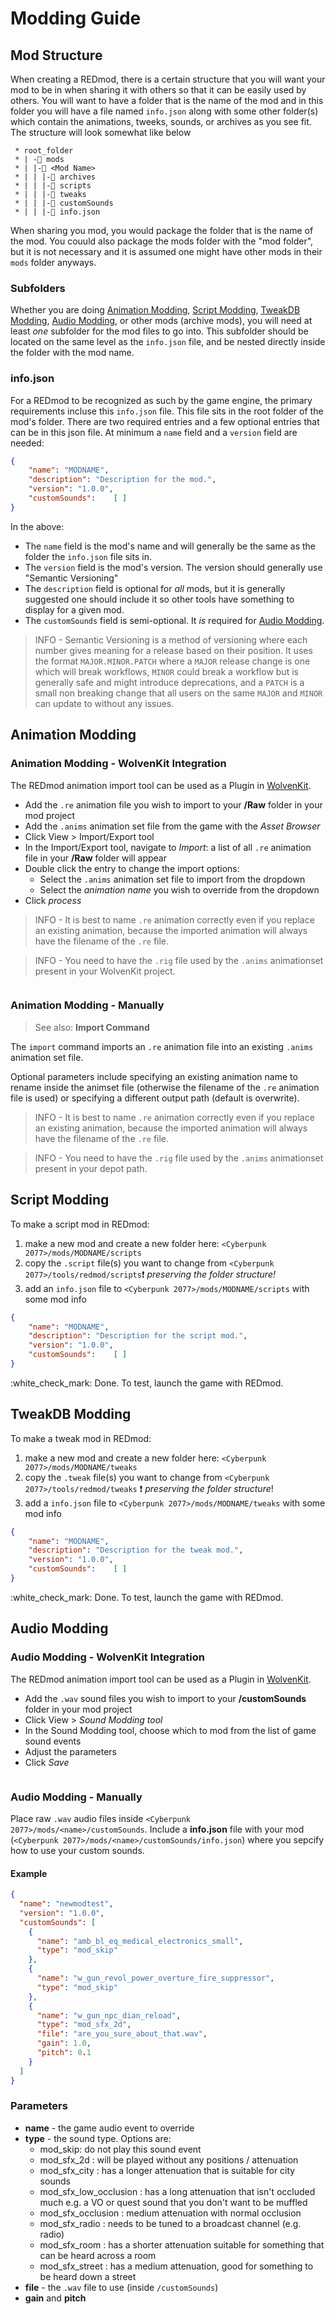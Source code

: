 # Modding Guide

## Mod Structure

When creating a REDmod, there is a certain structure that you will want your mod to be in when sharing it with others so that it can be easily used by others. You will want to have a folder that is the name of the mod and in this folder you will have a file named `info.json` along with some other folder(s) which contain the animations, tweeks, sounds, or archives as you see fit. The structure will look somewhat like below

```
 * root_folder
 * | -📁 mods
 * | |-📁 <Mod Name>
 * | | |-📁 archives
 * | | |-📁 scripts
 * | | |-📁 tweaks
 * | | |-📁 customSounds
 * | | |-📄 info.json
```

When sharing you mod, you would package the folder that is the name of the mod. You couuld also package the mods folder with the "mod folder", but it is not necessary and it is assumed one might have other mods in their `mods` folder anyways.

### Subfolders

Whether you are doing [Animation Modding](quick-guide.md#animation-modding), [Script Modding](quick-guide.md#script-modding), [TweakDB Modding](quick-guide.md#tweakdb-modding), [Audio Modding](quick-guide.md#audio-modding), or other mods (archive mods), you will need at least _one_ subfolder for the mod files to go into. This subfolder should be located on the same level as the `info.json` file, and be nested directly inside the folder with the mod name.

### info.json

For a REDmod to be recognized as such by the game engine, the primary requirements incluse this `info.json` file. This file sits in the root folder of the mod's folder. There are two required entries and a few optional entries that can be in this json file. At minimum a `name` field and a `version` field are needed:

```json
{
    "name": "MODNAME",
    "description": "Description for the mod.",
    "version": "1.0.0",
    "customSounds":    [ ]
}
```

In the above:

* The `name` field is the mod's name and will generally be the same as the folder the `info.json` file sits in.
* The `version` field is the mod's version. The version should generally use "Semantic Versioning"
* The `description` field is optional for _all_ mods, but it is generally suggested one should include it so other tools have something to display for a given mod.
* The `customSounds` field is semi-optional. It _is_ required for [Audio Modding](quick-guide.md#audio-modding).

> INFO - Semantic Versioning is a method of versioning where each number gives meaning for a release based on their position. It uses the format `MAJOR.MINOR.PATCH` where a `MAJOR` release change is one which will break workflows, `MINOR` could break a workflow but is generally safe and might introduce deprecations, and a `PATCH` is a small non breaking change that all users on the same `MAJOR` and `MINOR` can update to without any issues.

## Animation Modding

### Animation Modding - WolvenKit Integration

The REDmod animation import tool can be used as a Plugin in [WolvenKit](https://github.com/WolvenKit/Wolvenkit).

* Add the `.re` animation file you wish to import to your **/Raw** folder in your mod project
* Add the `.anims` animation set file from the game with the _Asset Browser_
* Click View > Import/Export tool
* In the Import/Export tool, navigate to _Import_: a list of all `.re` animation file in your **/Raw** folder will appear
* Double click the entry to change the import options:
  * Select the `.anims` animation set file to import from the dropdown
  * Select the _animation name_ you wish to override from the dropdown
* Click _process_

> INFO - It is best to name `.re` animation correctly even if you replace an existing animation, because the imported animation will always have the filename of the `.re` file.

> INFO - You need to have the `.rig` file used by the `.anims` animationset present in your WolvenKit project.

<figure><img src="../../../.gitbook/assets/WolvenKit_animationmodding.jpg" alt=""><figcaption></figcaption></figure>

### Animation Modding - Manually

> See also: **Import Command**

The `import` command imports an `.re` animation file into an existing `.anims` animation set file.

Optional parameters include specifying an existing animation name to rename inside the animset file (otherwise the filename of the `.re` animation file is used) or specifying a different output path (default is overwrite).

> INFO - It is best to name `.re` animation correctly even if you replace an existing animation, because the imported animation will always have the filename of the `.re` file.

> INFO - You need to have the `.rig` file used by the `.anims` animationset present in your depot path.

## Script Modding

To make a script mod in REDmod:

1. make a new mod and create a new folder here: `<Cyberpunk 2077>/mods/MODNAME/scripts`
2. copy the `.script` file(s) you want to change from `<Cyberpunk 2077>/tools/redmod/scripts`:exclamation: _preserving the folder structure!_
3. add an `info.json` file to `<Cyberpunk 2077>/mods/MODNAME/scripts` with some mod info

```json
{
    "name": "MODNAME",
    "description": "Description for the script mod.",
    "version": "1.0.0",
    "customSounds":    [ ]
}
```

:white\_check\_mark: Done. To test, launch the game with REDmod.

## TweakDB Modding

To make a tweak mod in REDmod:

1. make a new mod and create a new folder here: `<Cyberpunk 2077>/mods/MODNAME/tweaks`
2. copy the `.tweak` file(s) you want to change from `<Cyberpunk 2077>/tools/redmod/tweaks` :exclamation: _preserving the folder structure_!
3. add a `info.json` file to `<Cyberpunk 2077>/mods/MODNAME/tweaks` with some mod info

```json
{
    "name": "MODNAME",
    "description": "Description for the tweak mod.",
    "version": "1.0.0",
    "customSounds":    [ ]
}
```

:white\_check\_mark: Done. To test, launch the game with REDmod.

## Audio Modding

### Audio Modding - WolvenKit Integration

The REDmod animation import tool can be used as a Plugin in [WolvenKit](https://github.com/WolvenKit/Wolvenkit).

* Add the `.wav` sound files you wish to import to your **/customSounds** folder in your mod project
* Click View > _Sound Modding tool_
* In the Sound Modding tool, choose which to mod from the list of game sound events
* Adjust the parameters
* Click _Save_

<figure><img src="../../../.gitbook/assets/WolvenKit_soundmodding.jpg" alt=""><figcaption></figcaption></figure>

### Audio Modding - Manually

Place raw `.wav` audio files inside `<Cyberpunk 2077>/mods/<name>/customSounds`. Include a **info.json** file with your mod (`<Cyberpunk 2077>/mods/<name>/customSounds/info.json`) where you sepcify how to use your custom sounds.

#### Example

```json
{
  "name": "newmodtest",
  "version": "1.0.0",
  "customSounds": [
    {
      "name": "amb_bl_eq_medical_electronics_small",
      "type": "mod_skip"
    },
    {
      "name": "w_gun_revol_power_overture_fire_suppressor",
      "type": "mod_skip"
    },
    {
      "name": "w_gun_npc_dian_reload",
      "type": "mod_sfx_2d",
      "file": "are_you_sure_about_that.wav",
      "gain": 1.0,
      "pitch": 0.1
    }
  ]
}
```

### Parameters

* **name** - the game audio event to override
* **type** - the sound type. Options are:
  * mod\_skip: do not play this sound event
  * mod\_sfx\_2d : will be played without any positions / attenuation
  * mod\_sfx\_city : has a longer attenuation that is suitable for city sounds
  * mod\_sfx\_low\_occlusion : has a long attenuation that isn't occluded much e.g. a VO or quest sound that you don't want to be muffled
  * mod\_sfx\_occlusion : medium attenuation with normal occlusion
  * mod\_sfx\_radio : needs to be tuned to a broadcast channel (e.g. radio)
  * mod\_sfx\_room : has a shorter attenuation suitable for something that can be heard across a room
  * mod\_sfx\_street : has a medium attenuation, good for something to be heard down a street
* **file** - the `.wav` file to use (inside `/customSounds`)
* **gain** and **pitch**
